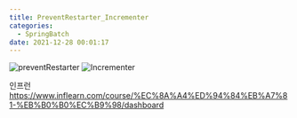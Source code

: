 ```yaml
---
title: PreventRestarter_Incrementer
categories:
  - SpringBatch
date: 2021-12-28 00:01:17
---
```


![preventRestarter](/review_img/springbatch/6_restarter_Incrementer/5.PNG)
![Incrementer](/review_img/springbatch/6_restarter_Incrementer/6.PNG)

인프런 https://www.inflearn.com/course/%EC%8A%A4%ED%94%84%EB%A7%81-%EB%B0%B0%EC%B9%98/dashboard